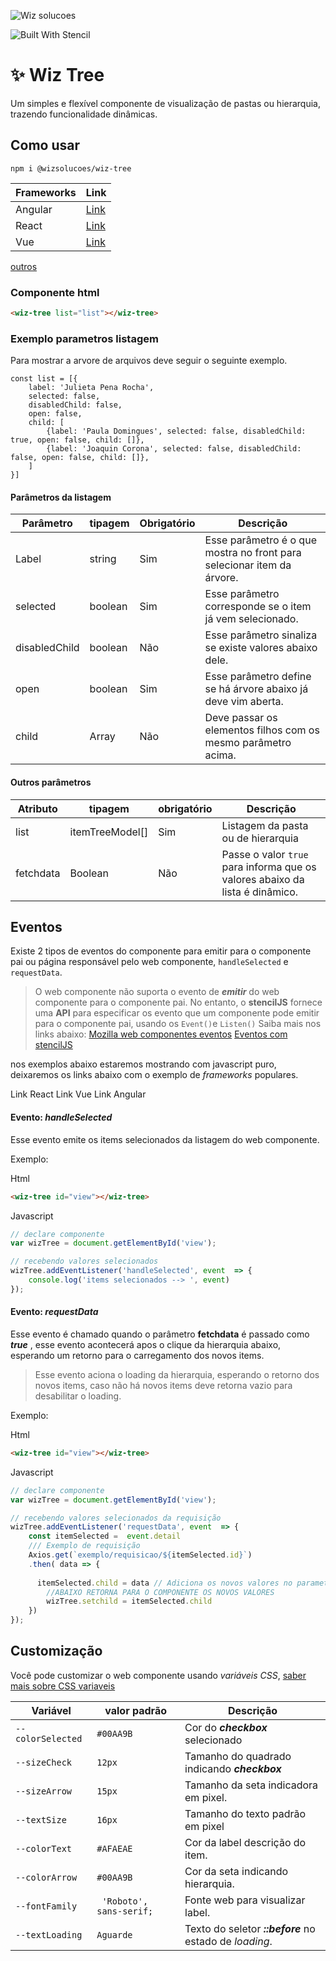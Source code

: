 ![Wiz solucoes](https://syz.wizsolucoes.com.br/assets/header/img/logowiz.svg)

![Built With Stencil](https://img.shields.io/badge/-Built%20With%20Stencil-16161d.svg?logo=data%3Aimage%2Fsvg%2Bxml%3Bbase64%2CPD94bWwgdmVyc2lvbj0iMS4wIiBlbmNvZGluZz0idXRmLTgiPz4KPCEtLSBHZW5lcmF0b3I6IEFkb2JlIElsbHVzdHJhdG9yIDE5LjIuMSwgU1ZHIEV4cG9ydCBQbHVnLUluIC4gU1ZHIFZlcnNpb246IDYuMDAgQnVpbGQgMCkgIC0tPgo8c3ZnIHZlcnNpb249IjEuMSIgaWQ9IkxheWVyXzEiIHhtbG5zPSJodHRwOi8vd3d3LnczLm9yZy8yMDAwL3N2ZyIgeG1sbnM6eGxpbms9Imh0dHA6Ly93d3cudzMub3JnLzE5OTkveGxpbmsiIHg9IjBweCIgeT0iMHB4IgoJIHZpZXdCb3g9IjAgMCA1MTIgNTEyIiBzdHlsZT0iZW5hYmxlLWJhY2tncm91bmQ6bmV3IDAgMCA1MTIgNTEyOyIgeG1sOnNwYWNlPSJwcmVzZXJ2ZSI%2BCjxzdHlsZSB0eXBlPSJ0ZXh0L2NzcyI%2BCgkuc3Qwe2ZpbGw6I0ZGRkZGRjt9Cjwvc3R5bGU%2BCjxwYXRoIGNsYXNzPSJzdDAiIGQ9Ik00MjQuNywzNzMuOWMwLDM3LjYtNTUuMSw2OC42LTkyLjcsNjguNkgxODAuNGMtMzcuOSwwLTkyLjctMzAuNy05Mi43LTY4LjZ2LTMuNmgzMzYuOVYzNzMuOXoiLz4KPHBhdGggY2xhc3M9InN0MCIgZD0iTTQyNC43LDI5Mi4xSDE4MC40Yy0zNy42LDAtOTIuNy0zMS05Mi43LTY4LjZ2LTMuNkgzMzJjMzcuNiwwLDkyLjcsMzEsOTIuNyw2OC42VjI5Mi4xeiIvPgo8cGF0aCBjbGFzcz0ic3QwIiBkPSJNNDI0LjcsMTQxLjdIODcuN3YtMy42YzAtMzcuNiw1NC44LTY4LjYsOTIuNy02OC42SDMzMmMzNy45LDAsOTIuNywzMC43LDkyLjcsNjguNlYxNDEuN3oiLz4KPC9zdmc%2BCg%3D%3D&colorA=16161d&style=flat-square)

  


# :sparkles: Wiz Tree
 Um simples e flexível componente  de visualização de pastas ou hierarquia, trazendo funcionalidade dinâmicas.

## Como usar 


```
npm i @wizsolucoes/wiz-tree
```

|Frameworks| Link|
|--|--|
|Angular| [Link](https://github.com/wizsolucoes/wiz-powerbi/wiki/Como-usar-angular)|
|React | [Link](https://github.com/wizsolucoes/wiz-powerbi/wiki/Como-usar-react)|
| Vue | [Link](https://github.com/wizsolucoes/wiz-powerbi/wiki/Como-usar-Vue)|
[outros](https://stenciljs.com/docs/overview)


### Componente html
```html
<wiz-tree list="list"></wiz-tree>
```

###  Exemplo parametros listagem
Para mostrar a arvore de arquivos deve seguir o seguinte exemplo.
```JSX
const list = [{
	label: 'Julieta Pena Rocha',
	selected: false, 
	disabledChild: false,
	open: false,
	child: [
		{label: 'Paula Domingues', selected: false, disabledChild: true, open: false, child: []},
		{label: 'Joaquin Corona', selected: false, disabledChild: false, open: false, child: []},
	]
}]
```
####  Parâmetros  da listagem
| Parâmetro | tipagem | Obrigatório | Descrição | 
| -- | -- | -- | -- |  
| Label | string | Sim | Esse parâmetro é o que mostra no front para selecionar item da árvore.
| selected | boolean | Sim | Esse parâmetro corresponde se o item já vem selecionado.
| disabledChild | boolean | Não | Esse parâmetro sinaliza se existe valores abaixo dele.
| open | boolean | Sim |  Esse parâmetro define se há árvore abaixo já deve vim aberta.
| child | Array | Não | Deve passar os elementos filhos com os mesmo parâmetro acima.


####  Outros parâmetros

| Atributo |  tipagem  | obrigatório | Descrição |   
|  -- | -- | -- | -- |
| list | itemTreeModel[]  | Sim | Listagem da pasta ou de hierarquia | 
| fetchdata | Boolean | Não | Passe o valor `true` para informa que os valores abaixo da lista é dinâmico. 

  ## Eventos
Existe 2 tipos de eventos do componente para emitir para o componente pai ou página responsável pelo web componente, `handleSelected` e `requestData`.

> O web componente não suporta o evento de ***emitir***  do web componente para o componente pai. No entanto, o **stencilJS** fornece uma **API** para especificar os evento que um componente pode emitir para o componente pai, usando os `Event()`e `Listen()`
Saiba mais nos links abaixo:
 [Mozilla web componentes eventos](https://developer.mozilla.org/en-US/docs/Learn/JavaScript/Building_blocks/Events)
 [Eventos com stencilJS](https://stenciljs.com/docs/events)

nos exemplos abaixo estaremos mostrando com javascript puro, deixaremos os links abaixo com o exemplo de *frameworks* populares.

Link React
Link Vue
Link Angular

 #### Evento: ***handleSelected***
Esse evento emite os items selecionados da listagem do web componente.

Exemplo: 

Html
```html
<wiz-tree id="view"></wiz-tree>
```
Javascript
```jsx
// declare componente
var wizTree = document.getElementById('view');

// recebendo valores selecionados
wizTree.addEventListener('handleSelected', event  => {
	console.log('items selecionados --> ', event)
});
```

 #### Evento: ***requestData***
 Esse evento é chamado quando o parâmetro **fetchdata** é passado como ***true*** , esse evento acontecerá apos o clique da hierarquia abaixo, esperando um retorno para o carregamento dos novos items.

> Esse evento aciona o loading da hierarquia, esperando o retorno dos novos items, caso não há novos items deve retorna vazio para desabilitar o loading.


Exemplo: 

Html
```html
<wiz-tree id="view"></wiz-tree>
```
Javascript
```jsx
// declare componente
var wizTree = document.getElementById('view');

// recebendo valores selecionados da requisição
wizTree.addEventListener('requestData', event  => {
	const itemSelected =  event.detail 
	/// Exemplo de requisição 
	Axios.get(`exemplo/requisicao/${itemSelected.id}`)
	.then( data => {
	
	  itemSelected.child = data // Adiciona os novos valores no parametro child.
		//ABAIXO RETORNA PARA O COMPONENTE OS NOVOS VALORES 
		wizTree.setchild = itemSelected.child
	})
});
```

 
 ## Customização
Você pode customizar o web componente usando *variáveis CSS*,
 [saber mais sobre CSS variaveis ](https://developer.mozilla.org/pt-BR/docs/Web/CSS/Using_CSS_custom_properties)

| Variável | valor padrão | Descrição |  
| - | - | - | 
| `--colorSelected` | `#00AA9B` | Cor do ***checkbox*** selecionado | 
| `--sizeCheck` | `12px` | Tamanho do quadrado indicando ***checkbox*** | 
|  `--sizeArrow` | `15px` | Tamanho da seta indicadora em pixel. | 
| `--textSize` | `16px` | Tamanho do texto padrão em pixel | 
|  `--colorText` | `#AFAEAE` | Cor da label descrição do item. |
| `--colorArrow` |  `#00AA9B` | Cor da seta indicando hierarquia. |
| `--fontFamily` |  ` 'Roboto', sans-serif;` | Fonte web para visualizar label. | 
| `--textLoading` |  `Aguarde` | Texto do seletor ***::before*** no estado de *loading*. 
